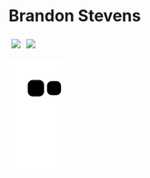 # Brandon Stevens

<div style="display: flex; flex-wrap: wrap;">
  <a href="https://github.com/brandonhs" alt="Brandon's GitHub Stats" style="margin: 5px;">
    <img height="160em" src="https://github-readme-stats.vercel.app/api?username=brandonhs&count_private=true&show_icons=true&border_color=fff&border_radius=5&bg_color=222222&title_color=fff&icon_color=2f96c0&text_color=D8C787" />
  </a>
  <a href="https://github.com/brandonhs" alt="Brandoon's GitHub Stats" style="margin: 5px;">
    <img height="160em" src="https://github-readme-stats.vercel.app/api/top-langs/?username=brandonhs&layout=compact&langs_count=10&border_color=fff&border_radius=5&bg_color=222222&title_color=fff&text_color=D8C787" />
  </a>
</div>

![Snake Game](https://raw.githubusercontent.com/brandonhs/brandonhs/output/github-contribution-grid-snake.svg)
